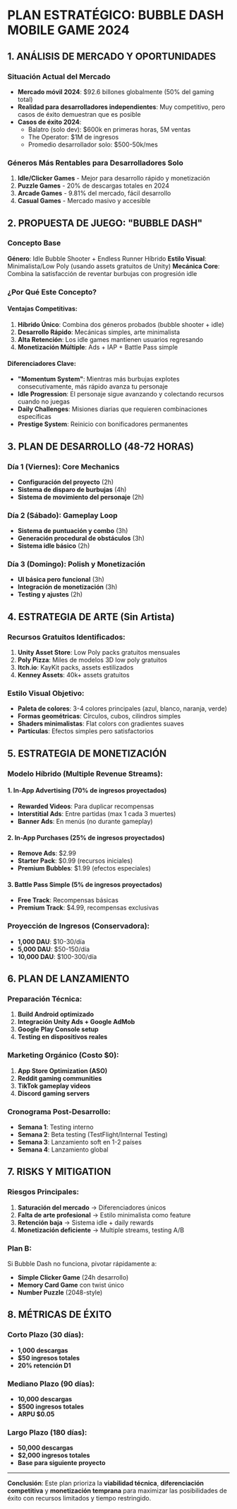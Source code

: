 # PLAN ESTRATÉGICO: BUBBLE DASH MOBILE GAME 2024

## 1. ANÁLISIS DE MERCADO Y OPORTUNIDADES

### Situación Actual del Mercado
- **Mercado móvil 2024**: $92.6 billones globalmente (50% del gaming total)
- **Realidad para desarrolladores independientes**: Muy competitivo, pero casos de éxito demuestran que es posible
- **Casos de éxito 2024**: 
  - Balatro (solo dev): $600k en primeras horas, 5M ventas
  - The Operator: $1M de ingresos
  - Promedio desarrollador solo: $500-50k/mes

### Géneros Más Rentables para Desarrolladores Solo
1. **Idle/Clicker Games** - Mejor para desarrollo rápido y monetización
2. **Puzzle Games** - 20% de descargas totales en 2024
3. **Arcade Games** - 9.81% del mercado, fácil desarrollo
4. **Casual Games** - Mercado masivo y accesible

## 2. PROPUESTA DE JUEGO: "BUBBLE DASH"

### Concepto Base
**Género**: Idle Bubble Shooter + Endless Runner Híbrido
**Estilo Visual**: Minimalista/Low Poly (usando assets gratuitos de Unity)
**Mecánica Core**: Combina la satisfacción de reventar burbujas con progresión idle

### ¿Por Qué Este Concepto?

#### Ventajas Competitivas:
1. **Híbrido Único**: Combina dos géneros probados (bubble shooter + idle)
2. **Desarrollo Rápido**: Mecánicas simples, arte minimalista
3. **Alta Retención**: Los idle games mantienen usuarios regresando
4. **Monetización Múltiple**: Ads + IAP + Battle Pass simple

#### Diferenciadores Clave:
- **"Momentum System"**: Mientras más burbujas explotes consecutivamente, más rápido avanza tu personaje
- **Idle Progression**: El personaje sigue avanzando y colectando recursos cuando no juegas
- **Daily Challenges**: Misiones diarias que requieren combinaciones específicas
- **Prestige System**: Reinicio con bonificadores permanentes

## 3. PLAN DE DESARROLLO (48-72 HORAS)

### Día 1 (Viernes): Core Mechanics
- **Configuración del proyecto** (2h)
- **Sistema de disparo de burbujas** (4h)
- **Sistema de movimiento del personaje** (2h)

### Día 2 (Sábado): Gameplay Loop  
- **Sistema de puntuación y combo** (3h)
- **Generación procedural de obstáculos** (3h)
- **Sistema idle básico** (2h)

### Día 3 (Domingo): Polish y Monetización
- **UI básica pero funcional** (3h)
- **Integración de monetización** (3h)
- **Testing y ajustes** (2h)

## 4. ESTRATEGIA DE ARTE (Sin Artista)

### Recursos Gratuitos Identificados:
1. **Unity Asset Store**: Low Poly packs gratuitos mensuales
2. **Poly Pizza**: Miles de modelos 3D low poly gratuitos
3. **Itch.io**: KayKit packs, assets estilizados
4. **Kenney Assets**: 40k+ assets gratuitos

### Estilo Visual Objetivo:
- **Paleta de colores**: 3-4 colores principales (azul, blanco, naranja, verde)
- **Formas geométricas**: Círculos, cubos, cilindros simples
- **Shaders minimalistas**: Flat colors con gradientes suaves
- **Partículas**: Efectos simples pero satisfactorios

## 5. ESTRATEGIA DE MONETIZACIÓN

### Modelo Híbrido (Multiple Revenue Streams):

#### 1. In-App Advertising (70% de ingresos proyectados)
- **Rewarded Videos**: Para duplicar recompensas
- **Interstitial Ads**: Entre partidas (max 1 cada 3 muertes)
- **Banner Ads**: En menús (no durante gameplay)

#### 2. In-App Purchases (25% de ingresos proyectados)
- **Remove Ads**: $2.99
- **Starter Pack**: $0.99 (recursos iniciales)
- **Premium Bubbles**: $1.99 (efectos especiales)

#### 3. Battle Pass Simple (5% de ingresos proyectados)
- **Free Track**: Recompensas básicas
- **Premium Track**: $4.99, recompensas exclusivas

### Proyección de Ingresos (Conservadora):
- **1,000 DAU**: $10-30/día
- **5,000 DAU**: $50-150/día  
- **10,000 DAU**: $100-300/día

## 6. PLAN DE LANZAMIENTO

### Preparación Técnica:
1. **Build Android optimizado**
2. **Integración Unity Ads + Google AdMob**
3. **Google Play Console setup**
4. **Testing en dispositivos reales**

### Marketing Orgánico (Costo $0):
1. **App Store Optimization (ASO)**
2. **Reddit gaming communities**
3. **TikTok gameplay videos**
4. **Discord gaming servers**

### Cronograma Post-Desarrollo:
- **Semana 1**: Testing interno
- **Semana 2**: Beta testing (TestFlight/Internal Testing)
- **Semana 3**: Lanzamiento soft en 1-2 países
- **Semana 4**: Lanzamiento global

## 7. RISKS Y MITIGATION

### Riesgos Principales:
1. **Saturación del mercado** → Diferenciadores únicos
2. **Falta de arte profesional** → Estilo minimalista como feature
3. **Retención baja** → Sistema idle + daily rewards
4. **Monetización deficiente** → Multiple streams, testing A/B

### Plan B:
Si Bubble Dash no funciona, pivotar rápidamente a:
- **Simple Clicker Game** (24h desarrollo)
- **Memory Card Game** con twist único
- **Number Puzzle** (2048-style)

## 8. MÉTRICAS DE ÉXITO

### Corto Plazo (30 días):
- **1,000 descargas**
- **$50 ingresos totales**
- **20% retención D1**

### Mediano Plazo (90 días):
- **10,000 descargas**
- **$500 ingresos totales**
- **ARPU $0.05**

### Largo Plazo (180 días):
- **50,000 descargas**
- **$2,000 ingresos totales**
- **Base para siguiente proyecto**

---

**Conclusión**: Este plan prioriza la **viabilidad técnica**, **diferenciación competitiva** y **monetización temprana** para maximizar las posibilidades de éxito con recursos limitados y tiempo restringido.